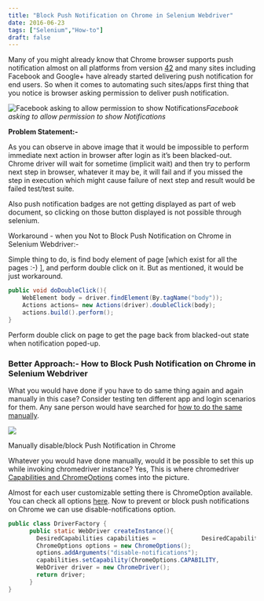 ```yaml
---
title: "Block Push Notification on Chrome in Selenium Webdriver"
date: 2016-06-23
tags: ["Selenium","How-to"]
draft: false
---
```


Many of you might already know that Chrome browser supports push notification almost on all platforms from version [42](https://developers.google.com/web/updates/2015/03/push-notifications-on-the-open-web?hl=en) and many sites including Facebook and Google+ have already started delivering push notification for end users. So when it comes to automating such sites/apps first thing that you notice is browser asking permission to deliver push notification.

![Facebook asking to allow permission to show Notifications](https://lh3.googleusercontent.com/IVt4JDjdHn6VU-M_I4x-40BaVmcK8upDfgJfJApnEr9l4qCPR5HGdwBXcKs1suENuIH3d0dH4phPzSOADJCBfM7PnmjLhOyduzIZhNa9kWxDQieaSRlqUmGnQ1LixUFuODZpC_DW)*Facebook asking to allow permission to show Notifications*

 **Problem Statement:-**

As you can observe in above image that it would be impossible to perform immediate next action in browser after login as it’s been blacked-out. Chrome driver will wait for sometime (implicit wait) and then try to perform next step in browser, whatever it may be, it will fail and if you missed the step in execution which might cause failure of next step and result would be failed test/test suite.

Also push notification badges are not getting displayed as part of web document, so clicking on those button displayed is not possible through selenium.

Workaround - when you Not to Block Push Notification on Chrome in Selenium Webdriver:-

Simple thing to do, is find body element of page [which exist for all the pages :-) ], and perform double click on it. But as mentioned, it would be just workaround.

```java
public void doDoubleClick(){
    WebElement body = driver.findElement(By.tagName("body"));
    Actions actions= new Actions(driver).doubleClick(body);
    actions.build().perform();
}
```

Perform double click on page to get the page back from blacked-out state when notification poped-up.

### **Better Approach:- How to** Block Push Notification on Chrome in Selenium Webdriver

What you would have done if you have to do same thing again and again manually in this case? Consider testing ten different app and login scenarios for them. Any sane person would have searched for [how to do the same manually](https://support.google.com/chrome/answer/3220216?hl=en).

![](https://lh3.googleusercontent.com/8UuffqvZBS24ZtwgNG1WU0DlCli8_5ZNHPLSe9-qQ8s4uuD4mJ0FpEFNGcjoD-gNZo8gS4l46MA0tCPNir5CSrDkjcgoMoeKNPtviiddtArH-6iSk91yXYIemR1l_hQ_qMAJ8TCM)

Manually disable/block Push Notification in Chrome

Whatever you would have done manually, would it be possible to set this up while invoking chromedriver instance? Yes, This is where chromedriver [Capabilities and ChromeOptions](https://sites.google.com/a/chromium.org/chromedriver/capabilities) comes into the picture.

Almost for each user customizable setting there is ChromeOption available. You can check all options [here](http://www.assertselenium.com/java/list-of-chrome-driver-command-line-arguments/). Now to prevent or block push notifications on Chrome we can use disable-notifications option.

```java
public class DriverFactory {
      public static WebDriver createInstance(){
        DesiredCapabilities capabilities =             DesiredCapabilities.chrome();
        ChromeOptions options = new ChromeOptions();
        options.addArguments("disable-notifications");
        capabilities.setCapability(ChromeOptions.CAPABILITY,             options);
        WebDriver driver = new ChromeDriver();
        return driver;
      }
}
```
